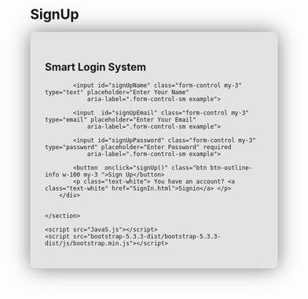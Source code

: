 # SignUp
<!DOCTYPE html>
<html lang="en">

<head>
    <meta charset="UTF-8">
    <meta name="viewport" content="width=device-width, initial-scale=1.0">
    <link rel="stylesheet" href="bootstrap-5.3.3-dist/bootstrap-5.3.3-dist/css/bootstrap.min.css">
    <title> SignUp </title>
</head>
<style>
    
    body {
        font-family: "Titillium Web", sans-serif;
        background-color: rgb(36, 53, 63);
        margin: 100px auto;
    }

    section {
        background-color: rgba(0, 0, 0, 0.1);
        border-radius: 10px;
        box-shadow: 0 0 40px rgba(0, 0, 0, 0.5);
        padding: 30px;
    }

    .login-box {
        max-width: 700px;
    }

    .form-control {
        background-color: transparent;
        border: 1px solid #ccc;
        color: #fff;
    }

    .btn:hover {
        background-color: #00c6d4;
        color: #fff;
    }

    .form-control::placeholder {
        color: #aaa;
    }

    a {
        text-decoration: none;
    }

    a:hover {
        text-decoration: underline;
    }

</style>

<body>
    <section class="container my-5 text-center login-box">
        <div class="group m-auto w-75 p-5">
            <h1 class="text-center text-primary "> Smart Login System </h1>

            <input id="signUpName" class="form-control my-3" type="text" placeholder="Enter Your Name"
                aria-label=".form-control-sm example">

            <input  id="signUpEmail" class="form-control my-3" type="email" placeholder="Enter Your Email"
                aria-label=".form-control-sm example">

            <input id="signUpPassword" class="form-control my-3" type="password" placeholder="Enter Password" required
                aria-label=".form-control-sm example">

            <button  onclick="signUp()" class="btn btn-outline-info w-100 my-3 ">Sign Up</button>
            <p class="text-white"> You have an account? <a class="text-white" href="SignIn.html">Signin</a> </p>
        </div>


    </section>

    <script src="JavaS.js"></script>
    <script src="bootstrap-5.3.3-dist/bootstrap-5.3.3-dist/js/bootstrap.min.js"></script>
</body>

</html>
